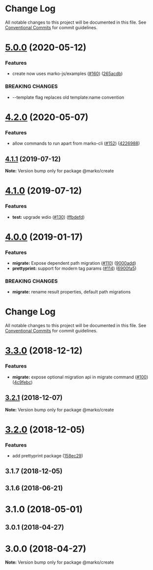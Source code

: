 # Change Log

All notable changes to this project will be documented in this file.
See [Conventional Commits](https://conventionalcommits.org) for commit guidelines.

# [5.0.0](https://github.com/marko-js/cli/compare/@marko/create@4.2.0...@marko/create@5.0.0) (2020-05-12)


### Features

* create now uses marko-js/examples ([#160](https://github.com/marko-js/cli/issues/160)) ([265acdb](https://github.com/marko-js/cli/commit/265acdbdf5f1ebf6e2eaacd861d24bd9c4e24261))


### BREAKING CHANGES

* --template flag replaces old template:name convention





# [4.2.0](https://github.com/marko-js/cli/compare/@marko/create@4.1.1...@marko/create@4.2.0) (2020-05-07)


### Features

* allow commands to run apart from marko-cli ([#152](https://github.com/marko-js/cli/issues/152)) ([4226988](https://github.com/marko-js/cli/commit/42269889bdf89e3811e465852ad0061e8e06cd03))





## [4.1.1](https://github.com/marko-js/cli/compare/@marko/create@4.1.0...@marko/create@4.1.1) (2019-07-12)

**Note:** Version bump only for package @marko/create





# [4.1.0](https://github.com/marko-js/cli/compare/@marko/create@4.0.0...@marko/create@4.1.0) (2019-07-12)


### Features

* **test:** upgrade wdio ([#130](https://github.com/marko-js/cli/issues/130)) ([ffbdefd](https://github.com/marko-js/cli/commit/ffbdefd))





<a name="4.0.0"></a>
# [4.0.0](https://github.com/marko-js/cli/compare/@marko/create@3.3.0...@marko/create@4.0.0) (2019-01-17)


### Features

* **migrate:** Expose dependent path migration ([#110](https://github.com/marko-js/cli/issues/110)) ([9000add](https://github.com/marko-js/cli/commit/9000add))
* **prettyprint:** support for modern tag params ([#114](https://github.com/marko-js/cli/issues/114)) ([6900fa5](https://github.com/marko-js/cli/commit/6900fa5))


### BREAKING CHANGES

* **migrate:** rename result properties, default path migrations




# Change Log

All notable changes to this project will be documented in this file.
See [Conventional Commits](https://conventionalcommits.org) for commit guidelines.

# [3.3.0](https://github.com/marko-js/cli/compare/@marko/create@3.2.1...@marko/create@3.3.0) (2018-12-12)


### Features

* **migrate:** expose optional migration api in migrate command ([#100](https://github.com/marko-js/cli/issues/100)) ([4c9febc](https://github.com/marko-js/cli/commit/4c9febc))





## [3.2.1](https://github.com/marko-js/cli/compare/@marko/create@3.2.0...@marko/create@3.2.1) (2018-12-07)

**Note:** Version bump only for package @marko/create





# [3.2.0](https://github.com/marko-js/cli/compare/@marko/create@3.1.7...@marko/create@3.2.0) (2018-12-05)


### Features

* add prettyprint package ([158ec29](https://github.com/marko-js/cli/commit/158ec29))





## 3.1.7 (2018-12-05)



## 3.1.6 (2018-06-21)



# 3.1.0 (2018-05-01)



## 3.0.1 (2018-04-27)



# 3.0.0 (2018-04-27)

**Note:** Version bump only for package @marko/create
